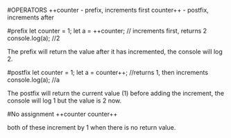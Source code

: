 #OPERATORS
++counter - prefix, increments first
counter++ - postfix, increments after

#prefix
let counter = 1;
let a = ++counter; // increments first, returns 2
console.log(a); //2

The prefix will return the value after it has incremented,
the console will log 2.

#postfix
let counter = 1;
let a = counter++; //returns 1, then increments
console.log(a); //a

The postfix will return the current value (1) before adding the increment,
the console will log 1 but the value is 2 now.



#No assignment
++counter
counter++

both of these increment by 1 when there is no return value.

